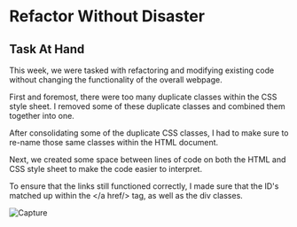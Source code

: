 # Refactor Without Disaster

## Task At Hand

This week, we were tasked with refactoring and modifying existing code without changing the functionality of the overall webpage.

First and foremost, there were too many duplicate classes within the CSS style sheet. 
I removed some of these duplicate classes and combined them together into one.

After consolidating some of the duplicate CSS classes, I had to make sure to re-name those same classes within the HTML document.

Next, we created some space between lines of code on both the HTML and CSS style sheet to make the code easier to interpret. 

To ensure that the links still functioned correctly, I made sure that the ID's matched up within the </a href/> tag, as well as the div classes. 

![Capture](https://user-images.githubusercontent.com/76290048/109408026-b8867c80-7953-11eb-9dad-84fd436283e3.PNG)





